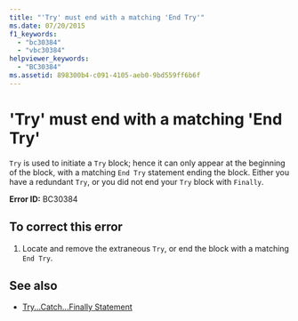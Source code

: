 ```yaml
---
title: "'Try' must end with a matching 'End Try'"
ms.date: 07/20/2015
f1_keywords: 
  - "bc30384"
  - "vbc30384"
helpviewer_keywords: 
  - "BC30384"
ms.assetid: 898300b4-c091-4105-aeb0-9bd559ff6b6f
---
```

# 'Try' must end with a matching 'End Try'
`Try` is used to initiate a `Try` block; hence it can only appear at the beginning of the block, with a matching `End Try` statement ending the block. Either you have a redundant `Try`, or you did not end your `Try` block with `Finally`.  
  
 **Error ID:** BC30384  
  
## To correct this error  
  
1. Locate and remove the extraneous `Try`, or end the block with a matching `End Try`.  
  
## See also

- [Try...Catch...Finally Statement](../language-reference/statements/try-catch-finally-statement.md)
